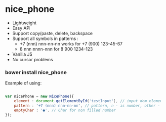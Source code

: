 # nice_phone

- Lightweight
- Easy API
- Support copy/paste, delete, backspace
- Support all symbols in patterns :
    - +7 (nnn) nnn-nn-nn works for +7 (900) 123-45-67
    - 8 nnn nnnn-nnn for 8 900 1234-123
- Vanilla JS
- No cursor problems

### bower install nice_phone

Example of using:

```javascript

var nicePhone = new NicePhone({
    element : document.getElementById('testInput'), // input dom element
    pattern : '+7 (nnn) nnn-nn-nn', // pattern, n - is number, other - special symbols. Special symbols added automatically
    emptyChar : '●', // Char for non filled number
});
